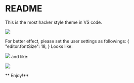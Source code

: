 # README
This is the most hacker style theme in VS code.

![](http://upload-images.jianshu.io/upload_images/2422165-afb506868ab4df16.png?imageMogr2/auto-orient/strip%7CimageView2/2/w/1240)

For better effect, please set the user settings as followings:
{
	"editor.fontSize": 18,
}
Looks like:

![](http://upload-images.jianshu.io/upload_images/2422165-1a4fbef80a15fa37.png?imageMogr2/auto-orient/strip%7CimageView2/2/w/1240)
and like:


![](http://upload-images.jianshu.io/upload_images/2422165-bf2cccc99d123048.png?imageMogr2/auto-orient/strip%7CimageView2/2/w/1240)


** Enjoy!**